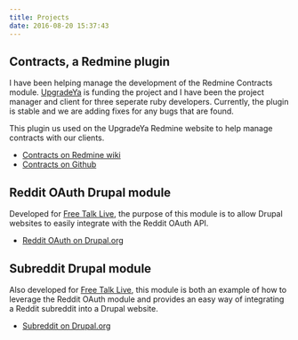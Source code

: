```yaml
---
title: Projects
date: 2016-08-20 15:37:43
---
```

## Contracts, a Redmine plugin

I have been helping manage the development of the Redmine Contracts module.
[UpgradeYa](http://webpagedesigncompany.net)
is funding the project and I have been the project manager and client for three
seperate ruby developers. Currently, the plugin is stable and we are adding
fixes for any bugs that are found.

This plugin us used on the UpgradeYa Redmine website to help manage contracts with
our clients.

* [Contracts on Redmine wiki](http://www.redmine.org/plugins/redmine_contracts_with_time_tracking)
* [Contracts on Github](https://github.com/upgradeya/redmine-contracts-with-time-tracking-plugin)

## Reddit OAuth Drupal module

Developed for [Free Talk Live](http://freetalklive.com), the purpose of this
module is to allow Drupal websites to easily integrate with the Reddit OAuth API.

* [Reddit OAuth on Drupal.org](https://drupal.org/sandbox/daveparrish/1946076)

## Subreddit Drupal module

Also developed for [Free Talk Live](http://freetalklive.com), this module is both
an example of how to leverage the Reddit OAuth module and provides an easy way of
integrating a Reddit subreddit into a Drupal website.

* [Subreddit on Drupal.org](https://drupal.org/sandbox/daveparrish/1930520)
